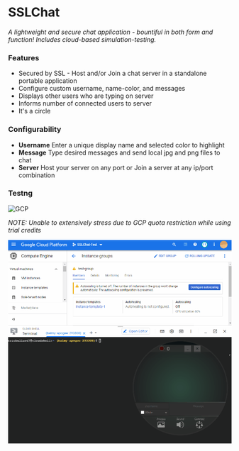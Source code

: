 # SSLChat
_A lightweight and secure chat application - bountiful in both form and function! Includes cloud-based simulation-testing._

### Features ###
- Secured by SSL - Host and/or Join a chat server in a standalone portable application
- Configure custom username, name-color, and messages
- Displays other users who are typing on server
- Informs number of connected users to server
- It's a circle

### Configurability ###
- **Username** Enter a unique display name and selected color to highlight
- **Message** Type desired messages and send local jpg and png files to chat
- **Server** Host your server on any port or Join a server at any ip/port combination

### Testng ####
![GCP](https://i.imgur.com/RejUl4P.png)

*NOTE:*
_Unable to extensively stress due to GCP quota restriction while using trial credits_

![Test](sslchattest.gif)
